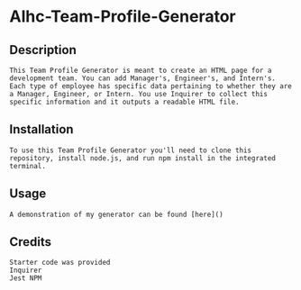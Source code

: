# Alhc-Team-Profile-Generator

## Description
    This Team Profile Generator is meant to create an HTML page for a development team. You can add Manager's, Engineer's, and Intern's. Each type of employee has specific data pertaining to whether they are a Manager, Engineer, or Intern. You use Inquirer to collect this specific information and it outputs a readable HTML file. 

## Installation
    To use this Team Profile Generator you'll need to clone this repository, install node.js, and run npm install in the integrated terminal.

## Usage
    A demonstration of my generator can be found [here]()


## Credits
    Starter code was provided
    Inquirer
    Jest NPM 
